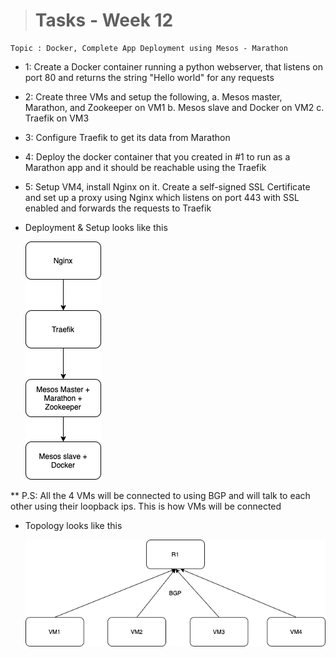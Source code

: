 ># Tasks - Week 12

```
Topic : Docker, Complete App Deployment using Mesos - Marathon
```

* 1: Create a Docker container running a python webserver, that listens on port 80 and returns the string "Hello world" for any requests

* 2: Create three VMs and setup the following,
    a. Mesos master, Marathon, and Zookeeper on VM1
    b. Mesos slave and Docker on VM2
    c. Traefik on VM3

* 3: Configure Traefik to get its data from Marathon

* 4: Deploy the docker container that you created in #1 to run as a Marathon app and it should be reachable using the Traefik

* 5: Setup VM4, install Nginx on it. Create a self-signed SSL Certificate and set up a proxy using Nginx which listens on port 443 with SSL enabled and forwards the requests to Traefik

* Deployment & Setup looks like this

  ![vms-steps](https://github.com/alwaysiamkk/Internship/blob/main/Week%2012/t0.tasks.heirarchy.png)

** P.S:  All the 4 VMs will be connected to using BGP and will talk to each other using their loopback ips. This is how VMs will be connected
* Topology looks like this

  ![vms-topology](https://github.com/alwaysiamkk/Internship/blob/main/Week%2012/t0.tasks.top.png)

